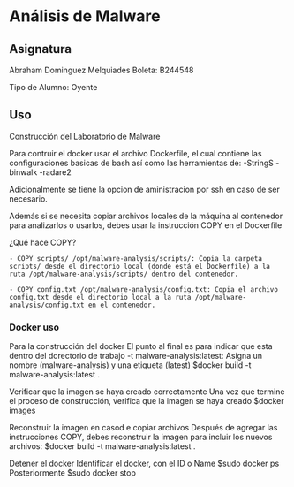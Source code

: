 # Análisis de Malware
## Asignatura
Abraham Dominguez Melquiades
Boleta: B244548

Tipo de Alumno: Oyente

## Uso

Construcción del Laboratorio de Malware

Para contruir el docker usar el archivo Dockerfile, el cual contiene las configuraciones basicas de bash así como las herramientas de:
    -StringS
    -binwalk
    -radare2

Adicionalmente se tiene la opcion de aministracion por ssh en caso de ser necesario.

Además si se necesita copiar archivos locales de la máquina al contenedor para analizarlos o usarlos, debes usar la instrucción COPY en el Dockerfile

¿Qué hace COPY?

    - COPY scripts/ /opt/malware-analysis/scripts/: Copia la carpeta scripts/ desde el directorio local (donde está el Dockerfile) a la ruta /opt/malware-analysis/scripts/ dentro del contenedor.

    - COPY config.txt /opt/malware-analysis/config.txt: Copia el archivo config.txt desde el directorio local a la ruta /opt/malware-analysis/config.txt en el contenedor.


### Docker uso

Para la construcción del docker
    El punto al final es para indicar que esta dentro del dorectorio de trabajo
    -t malware-analysis:latest: Asigna un nombre (malware-analysis) y una etiqueta (latest)
        $docker build -t malware-analysis:latest .

Verificar que la imagen se haya creado correctamente
    Una vez que termine el proceso de construcción, verifica que la imagen se haya creado
        $docker images


Reconstruir la imagen en casod e copiar archivos
    Después de agregar las instrucciones COPY, debes reconstruir la imagen para incluir los nuevos archivos:
        $docker build -t malware-analysis:latest .




Detener el docker 
    Identificar el docker, con el ID o Name
        $sudo docker ps
    Posteriormente
        $sudo docker stop


